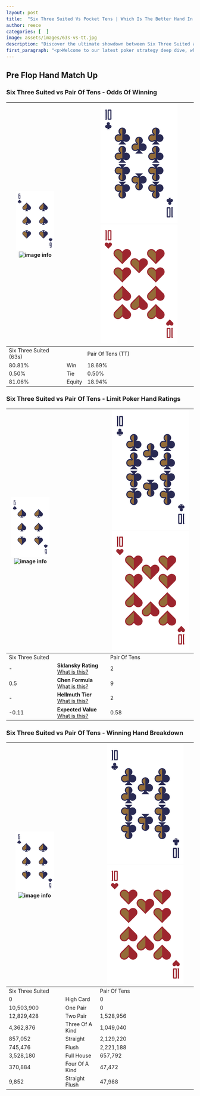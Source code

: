 ```yaml
---
layout: post
title:  "Six Three Suited Vs Pocket Tens | Which Is The Better Hand In Poker? A Complete Guide"
author: reece
categories: [  ]
image: assets/images/63s-vs-tt.jpg
description: "Discover the ultimate showdown between Six Three Suited and Pair Of Tens in poker! Uncover the odds, strategies, and scenarios where one hand triumphs over the other. Get ready to up your poker game with this thrilling analysis."
first_paragraph: "<p>Welcome to our latest poker strategy deep dive, where we're pitting two distinct hands against each other in a high-stakes showdown: Six Three Suited vs Pair Of Tens.</p><p>In the dynamic world of poker, every decision counts, and knowing which hand holds the upper hand is key to your success at the table.</p><p>In this article, we'll dissect these two hands, explore the scenarios where one dominates the other, and equip you with the knowledge to make strategic choices that can tip the odds in your favor.</p><p>Get ready to unravel the intriguing dynamics of these poker hands and elevate your game to new heights.</p>"
---
```




[comment]: # (sp0)

## Pre Flop Hand Match Up

<div class="table hand-ratings" markdown="1"> 



### Six Three Suited vs Pair Of Tens - Odds Of Winning


    
| ![image info](assets/images/hand1/6.png) ![image info](assets/images/hand1/3s.png) |  | ![image info](assets/images/hand2/T.png) ![image info](assets/images/hand2/To.png) |
| -------- | -------- | -------- |
| Six Three Suited (63s) |  | Pair Of Tens (TT) |
| 80.81% | Win | 18.69% |
| 0.50% | Tie | 0.50% |
| 81.06% | Equity | 18.94% |




[comment]: # (sp1)



### Six Three Suited vs Pair Of Tens - Limit Poker Hand Ratings


    
| ![image info](assets/images/hand1/6.png) ![image info](assets/images/hand1/3s.png) |  | ![image info](assets/images/hand2/T.png) ![image info](assets/images/hand2/To.png) |
| -------- | -------- | -------- |
| Six Three Suited |  | Pair Of Tens |
| - | **Sklansky Rating** [What is this?](/sklansky-rating-explained) | 2 |
| 0.5 | **Chen Formula** [What is this?](/chen-formula-explained) | 9 |
| - | **Hellmuth Tier** [What is this?](/Hellmuth-tier-explained) | 2 |
| -0.11 | **Expected Value** [What is this?](/expected-value-explained) | 0.58 |




[comment]: # (sp2)



### Six Three Suited vs Pair Of Tens - Winning Hand Breakdown


    
| ![image info](assets/images/hand1/6.png) ![image info](assets/images/hand1/3s.png) |  | ![image info](assets/images/hand2/T.png) ![image info](assets/images/hand2/To.png) |
| -------- | -------- | -------- |
| Six Three Suited |  | Pair Of Tens |
| 0 | High Card | 0 |
| 10,503,900 | One Pair | 0 |
| 12,829,428 | Two Pair | 1,528,956 |
| 4,362,876 | Three Of A Kind | 1,049,040 |
| 857,052 | Straight | 2,129,220 |
| 745,476 | Flush | 2,221,188 |
| 3,528,180 | Full House | 657,792 |
| 370,884 | Four Of A Kind | 47,472 |
| 9,852 | Straight Flush | 47,988 |




[comment]: # (sp3)



</div>

[comment]: # (sp4)



[comment]: # (sp5)

